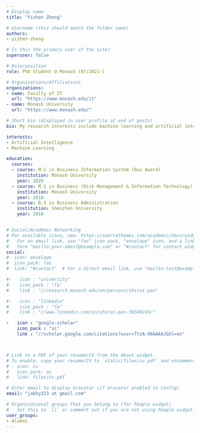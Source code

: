 ```yaml
---
# Display name
title: "Yizhen Zheng"

# Username (this should match the folder name)
authors:
- yizhen-zheng

# Is this the primary user of the site?
superuser: false

# Role/position
role: PhD Student @ Monash (07/2021-)

# Organizations/Affiliations
organizations:
- name: Faculty of IT
  url: "https://www.monash.edu/it"
- name: Monash University
  url: "https://www.monash.edu/"

# Short bio (displayed in user profile at end of posts)
bio: My research interests include machine learning and artificial intelligence.

interests:
- Artificial Intelligence
- Machine Learning

education:
  courses:
  - course: M.S in Business Information System (Dux Award)
    institution: Monash University
    year: 2020
  - course: M.S in Business (Risk Management & Information Technology)
    institution: Monash University
    year: 2018
  - course: B.S in Business Administration
    institution: Shenzhen University
    year: 2016


# Social/Academic Networking
# For available icons, see: https://sourcethemes.com/academic/docs/widgets/#icons
#   For an email link, use "fas" icon pack, "envelope" icon, and a link in the
#   form "mailto:your-email@example.com" or "#contact" for contact widget.
social:
#- icon: envelope
#  icon_pack: fas
#  link: "#contact"  # For a direct email link, use "mailto:test@example.org".

#-   icon : "university"
#    icon_pack : "fa"
#    link : "//research.monash.edu/en/persons/shirui-pan"

#-   icon : "linkedin"
#    icon_pack : "fa"
#    link : "//www.linkedin.com/in/shirui-pan-38348245/"

-   icon : "google-scholar"
    icon_pack : "ai"
    link : "//scholar.google.com/citations?user=TtzA-90AAAAJ&hl=en"



# Link to a PDF of your resume/CV from the About widget.
# To enable, copy your resume/CV to `static/files/cv.pdf` and uncomment the lines below.  
# - icon: cv
#   icon_pack: ai
#   link: files/cv.pdf

# Enter email to display Gravatar (if Gravatar enabled in Config)
email: "jabby323 at gmail.com"

# Organizational groups that you belong to (for People widget)
#   Set this to `[]` or comment out if you are not using People widget.  
user_groups:
- Alumni
---
```

